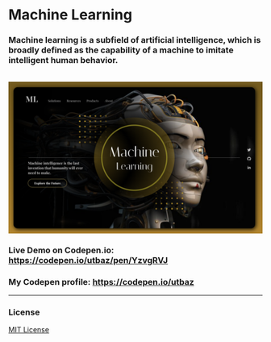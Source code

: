 # Machine Learning

### Machine learning is a subfield of artificial intelligence, which is broadly defined as the capability of a machine to imitate intelligent human behavior. 
<br/>
<img align="center" src="https://github.com/Uzafar90/Machine_learning/blob/master/Machine_learning.png"/>
<br/>

### Live Demo on Codepen.io: https://codepen.io/utbaz/pen/YzvgRVJ

### My Codepen profile:  https://codepen.io/utbaz

<hr/>

### License
[MIT License](LICENSE)
